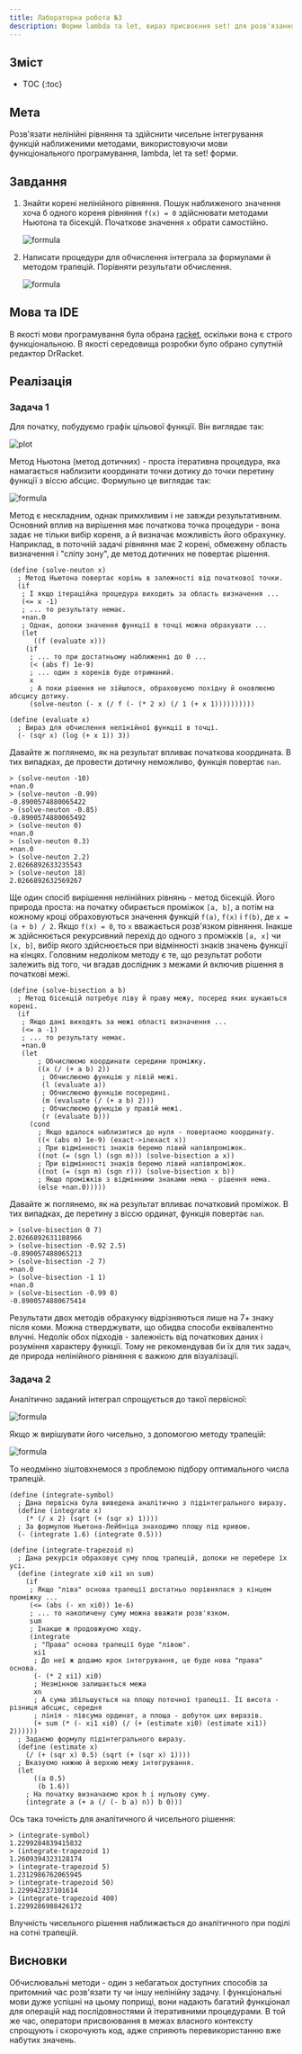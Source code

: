 ```yaml
---
title: Лабораторна робота №3
description: Форми lambda та let, вираз присвоєння set! для розв'язання нелінійних рівнянь та чисельного інтегрування функцій
---
```

## Зміст

* TOC
{:toc}

## Мета

Розв'язати нелінійні рівняння та здійснити чисельне інтегрування функцій наближеними методами, використовуючи мови
функціонального програмування, lambda, let та set! форми.

## Завдання

1. Знайти корені нелінійного рівняння. Пошук наближеного значення хоча б одного кореня рівняння `f(x) = 0` здійснювати
    методами Ньютона та бісекцій. Початкове значення `x` обрати самостійно.

    ![formula](https://quicklatex.com/cache3/f7/ql_468b5e083a84d5b35ef89fd72e8806f7_l3.png)

2. Написати процедури для обчислення інтеграла за формулами й методом трапецій. Порівняти результати обчислення.

    ![formula](https://quicklatex.com/cache3/6f/ql_1a447d3480258c02ebce49e8d15fb26f_l3.png)

## Мова та IDE

В якості мови програмування була обрана [racket](https://racket-lang.org/), оскільки вона є строго функціональною. В
якості середовища розробки було обрано супутній редактор DrRacket.

## Реалізація

### Задача 1

Для початку, побудуємо графік цільової функції. Він виглядає так:

![plot](../images/plot.png)

Метод Ньютона (метод дотичних) - проста ітеративна процедура, яка намагається наблизити координати точки дотику до
точки перетину функції з віссю абсцис. Формульно це виглядає так:

![formula](https://quicklatex.com/cache3/57/ql_99a55a20c5e1fbc6f27e3b3aa0b73557_l3.png)

Метод є нескладним, однак примхливим і не завжди результативним. Основний вплив на вирішення має початкова точка
процедури - вона задає не тільки вибір кореня, а й визначає можливість його обрахунку. Наприклад, в поточній задачі
рівняння має 2 корені, обмежену область визначення і "сліпу зону", де метод дотичних не повертає рішення.

```
(define (solve-neuton x)
  ; Метод Ньютона повертає корінь в залежності від початкової точки.
  (if
   ; І якщо ітераційна процедура виходить за область визначення ...
   (<= x -1)
   ; ... то результату немає.
   +nan.0
   ; Однак, допоки значення функції в точці можна обрахувати ...
   (let
      ((f (evaluate x)))
    (if
     ; ... то при достатньому наближенні до 0 ...
     (< (abs f) 1e-9)
     ; ... один з коренів буде отриманий.
     x
     ; А поки рішення не зійшлося, обраховуємо похідну й оновлюємо абсцису дотику.
     (solve-neuton (- x (/ f (- (* 2 x) (/ 1 (+ x 1))))))))))

(define (evaluate x)
  ; Вираз для обчислення нелінійної функції в точці.
  (- (sqr x) (log (+ x 1)) 3))
```

Давайте ж поглянемо, як на результат впливає початкова координата. В тих випадках, де провести дотичну неможливо,
функція повертає `nan`.

```
> (solve-neuton -10)
+nan.0
> (solve-neuton -0.99)
-0.8900574880065422
> (solve-neuton -0.85)
-0.8900574880065492
> (solve-neuton 0)
+nan.0
> (solve-neuton 0.3)
+nan.0
> (solve-neuton 2.2)
2.0266892633235543
> (solve-neuton 18)
2.0266892632569267
```

Ще один спосіб вирішення нелінійних рівнянь - метод бісекцій. Його природа проста: на початку обирається проміжок
`[a, b]`, а потім на кожному кроці обраховуються значення функцій `f(a)`, `f(x)` i `f(b)`, де `x = (a + b) / 2`. Якщо
`f(x) = 0`, то `x` вважається розв'язком рівняння. Інакше ж здійснюється рекурсивний перехід до одного з проміжків
`[a, x]` чи `[x, b]`, вибір якого здійснюється при відмінності знаків значень функції на кінцях. Головним недоліком
методу є те, що результат роботи залежить від того, чи вгадав дослідник з межами й включив рішення в початкові межі.

```
(define (solve-bisection a b)
  ; Метод бісекцій потребує ліву й праву межу, посеред яких шукаються корені.
  (if
   ; Якщо дані виходять за межі області визначення ...
   (<= a -1)
   ; ... то результату немає.
   +nan.0
   (let
       ; Обчислюємо координати середини проміжку.
       ((x (/ (+ a b) 2))
        ; Обчислюємо функцію у лівій межі.
        (l (evaluate a))
        ; Обчислюємо функцію посередині.
        (m (evaluate (/ (+ a b) 2)))
        ; Обчислюємо функцію у правій межі.
        (r (evaluate b)))
     (cond
       ; Якщо вдалося наблизитися до нуля - повертаємо координату.
       ((< (abs m) 1e-9) (exact->inexact x))
       ; При відмінності знаків беремо лівий напівпроміжок.
       ((not (= (sgn l) (sgn m))) (solve-bisection a x))
       ; При відмінності знаків беремо лівий напівпроміжок.
       ((not (= (sgn m) (sgn r))) (solve-bisection x b))
       ; Якщо проміжків з відмінними знаками нема - рішення нема.
       (else +nan.0)))))
```

Давайте ж поглянемо, як на результат впливає початковий проміжок. В тих випадках, де перетину з віссю ординат, функція
повертає `nan`.

```
> (solve-bisection 0 7)
2.0266892631188966
> (solve-bisection -0.92 2.5)
-0.890057488065213
> (solve-bisection -2 7)
+nan.0
> (solve-bisection -1 1)
+nan.0
> (solve-bisection -0.99 0)
-0.8900574880675414
```

Результати двох методів обрахунку відрізняються лише на 7+ знаку після коми. Можна стверджувати, що обидва способи
еквівалентно влучні. Недолік обох підходів - залежність від початкових даних і розуміння характеру функції. Тому
не рекомендував би їх для тих задач, де природа нелінійного рівняння є важкою для візуалізації.

### Задача 2

Аналітично заданий інтеграл спрощується до такої первісної:

![formula](https://quicklatex.com/cache3/2e/ql_34e859266ef8a3ac5819b5f1c502642e_l3.png)

Якщо ж вирішувати його чисельно, з допомогою методу трапецій:

![formula](https://quicklatex.com/cache3/ab/ql_5df98350f29de0ca4eaa1cb73f010fab_l3.png)

То неодмінно зіштовхнемося з проблемою підбору оптимального числа трапецій.

```
(define (integrate-symbol)
  ; Дана первісна була виведена аналітично з підінтегрального виразу.
  (define (integrate x)
    (* (/ x 2) (sqrt (+ (sqr x) 1))))
  ; За формулою Ньютона-Лейбніца знаходимо площу під кривою.
  (- (integrate 1.6) (integrate 0.5)))

(define (integrate-trapezoid n)
  ; Дана рекурсія обраховує суму площ трапецій, допоки не перебере їх усі.
  (define (integrate xi0 xi1 xn sum)
    (if
     ; Якщо "ліва" основа трапеції достатньо порівнялася з кінцем проміжку ...
     (<= (abs (- xn xi0)) 1e-6)
     ; ... то накопичену суму можна вважати розв'язком.
     sum
     ; Інакше ж продовжуємо ходу.
     (integrate
      ; "Права" основа трапеції буде "лівою".
      xi1
      ; До неї ж додамо крок інтегрування, це буде нова "права" основа.
      (- (* 2 xi1) xi0)
      ; Незмінною залишається межа
      xn
      ; А сума збільшується на площу поточної трапеції. Її висота - різниця абсцис, середня
      ; лінія - півсума ординат, а площа - добуток цих виразів.
      (+ sum (* (- xi1 xi0) (/ (+ (estimate xi0) (estimate xi1)) 2))))))
  ; Задаємо формулу підінтегрального виразу.
  (define (estimate x)
    (/ (+ (sqr x) 0.5) (sqrt (+ (sqr x) 1))))
  ; Вказуємо нижню й верхню межу інтегрування.
  (let
      ((a 0.5)
       (b 1.6))
    ; На початку визначаємо крок h i нульову суму.
    (integrate a (+ a (/ (- b a) n)) b 0)))
```

Ось така точність для аналітичного й чисельного рішення:

```
> (integrate-symbol)
1.2299284839415832
> (integrate-trapezoid 1)
1.2609394323128174
> (integrate-trapezoid 5)
1.2312986762065945
> (integrate-trapezoid 50)
1.229942237101614
> (integrate-trapezoid 400)
1.2299286988426172
```

Влучність чисельного рішення наближається до аналітичного при поділі на сотні трапецій.

## Висновки

Обчислювальні методи - один з небагатьох доступних способів за притомний час розв'язати ту чи іншу нелінійну задачу.
І функціональні мови дуже успішні на цьому поприщі, вони надають багатий функціонал для операцій над послідовностями
й ітеративними процедурами. В той же час, оператори присвоювання в межах власного контексту спрощують і скорочують
код, адже сприяють перевикористанню вже набутих значень.
